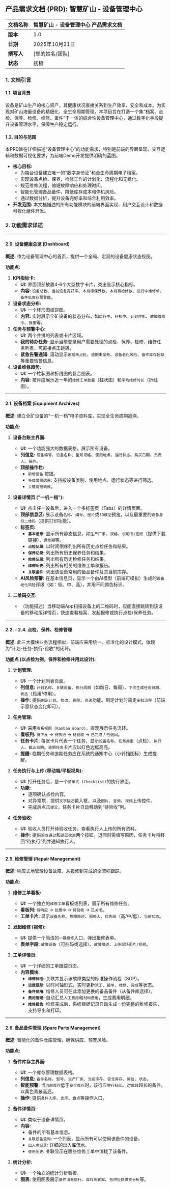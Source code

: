 ## **产品需求文档 (PRD): 智慧矿山 - 设备管理中心**

| **文档名称** | 智慧矿山 - 设备管理中心 产品需求文档 |
| :--- | :--- |
| **版本** | 1.0 |
| **日期** | 2025年10月21日 |
| **撰写人** | [您的姓名/团队] |
| **状态** | 初稿 |

### **1. 文档引言**

#### **1.1. 项目背景**
设备是矿山生产的核心资产，其健康状况直接关系到生产效率、安全和成本。为实现对矿山海量设备的精细化、全生命周期管理，本项目旨在打造一个集“档案、点检、保养、检修、维修、备件”于一体的综合性设备管理中心，通过数字化手段提升设备管理水平，保障生产稳定运行。

#### **1.2. 目的与范围**
本PRD旨在详细描述“设备管理中心”的功能需求，特别是前端的界面呈现、交互逻辑和数据可视化要求，为前端Demo开发提供明确的蓝图。

*   **核心目标:**
    *   为每台设备建立唯一的“数字身份证”和全生命周期电子档案。
    *   实现设备点检、保养、检修工作的计划化、流程化和无纸化。
    *   规范维修流程，缩短故障响应和处理时间。
    *   智能化管理备品备件，降低库存成本和停机风险。
    *   通过数据分析，提升设备完好率和综合利用效率。
*   **开发范围:** 本文档描述的所有功能模块的前端界面实现、用户交互设计和数据可视化组件开发。

### **2. 功能需求详述**

---

#### **2.0. 设备健康总览 (Dashboard)**
**概述:** 作为设备管理中心的首页，提供一个全局、宏观的设备健康状态视图。

**功能点:**
1.  **KPI指标卡:**
    *   **UI:** 界面顶部放置4-6个大型数字卡片，突出显示核心指标。
    *   **内容:** `设备总数`、`当前设备完好率`、`本月待保养数`、`本月待检修数`、`进行中维修单`、`备件低库存预警数`。
2.  **设备状态分布:**
    *   **UI:** 一个环形图或饼图。
    *   **内容:** 实时展示全矿设备的状态分布，如`运行中`、`待机中`、`计划停机`、`故障维修中`、`报废`等。
3.  **任务与预警中心:**
    *   **UI:** 两个并排的列表或卡片区域。
    *   **我的待办任务:** 显示当前登录用户需要处理的点检、保养、检修、维修任务列表，可直接点击跳转。
    *   **紧急告警通知:** 滚动显示`逾期未点检`、`逾期未保养`、`设备老化风险`、`备件库存短缺`等重要告警信息。
4.  **设备维修趋势:**
    *   **UI:** 一个柱状图和折线图的复合图表。
    *   **内容:** 按月度展示近一年的`维修工单数量`（柱状图）和`平均维修时长`（折线图）。

---

#### **2.1. 设备档案 (Equipment Archives)**

**概述:** 建立全矿设备的“一机一档”电子资料库，实现全生命周期追溯。

**功能点:**

1.  **设备台账主界面:**
    *   **UI:** 一个功能强大的数据表格，展示所有设备。
    *   **列信息:** `设备编号`、`设备名称`、`型号规格`、`使用地点`、`运行状态`、`购买日期`、`负责人`、`操作`。
    *   **顶部操作栏:**
        *   `新增设备` 按钮。
        *   `多维度筛选器`: 支持按设备类别、使用地点、运行状态等进行筛选。
        *   `关键词搜索框`。

2.  **设备详情页 ("一机一档"):**
    *   **UI:** 点击任一设备后，进入一个多标签页（Tabs）的详情页面。
    *   **顶部信息区:** 展示设备`名称`、`编号`、`图片`或`3D模型`预览，以及最重要的`设备身份二维码`（提供打印功能）。
    *   **标签页:**
        *   **`基本信息`:** 显示所有静态信息，如`生产厂家`、`规格`、`说明书/图纸`（提供下载链接）、`保修期`等。
        *   **`点检记录`:** 以时间倒序列出所有历史点检任务和结果。
        *   **`保养记录`:** 列出所有历史保养任务和结果。
        *   **`检修记录`:** 列出所有历史检修任务和结果。
        *   **`维修历史`:** 列出所有相关的维修工单和报告。
        *   **`关联备件`:** 列出该设备常用的备品备件及其当前库存。
    *   **AI风险预警:** 在基本信息页，显示一个由AI模型（前端可模拟）生成的`设备老化风险`评级（如：低、中、高），并用不同颜色标识。

3.  **二维码交互:**
    *   （功能描述）当移动端App扫描设备上的二维码时，应能直接跳转到该设备的移动版详情页，快速查看档案、发起报修或执行点检/保养任务。

---

#### **2.2. - 2.4. 点检、保养、检修管理**
**概述:** 此三大模块业务流程相似，前端应采用统一、标准化的设计模式，体现为“计划-任务-执行-验收”的闭环。

**功能点 (以点检为例，保养和检修共用此设计):**

1.  **计划管理:**
    *   **UI:** 一个计划列表页面。
    *   **列信息:** `计划名称`、`关联设备`、`执行周期`（如每日、每周）、`下次生成任务日期`、`状态`（启用/停用）。
    *   **操作:** 提供`制定计划`、`修改`、`删除`、`查询`功能。制定计划时需走`审批流程`（前端示意状态变化即可）。

2.  **任务管理:**
    *   **UI:** 采用`看板视图 (Kanban Board)`，直观展示任务流转。
    *   **看板列:** `待下发` -> `待执行` -> `待验收` -> `已完成` / `已退回`。
    *   **任务卡片:** 每张卡片代表一个任务，显示`设备名称`、`任务类型`（点检）、`执行人`、`截止日期`。`逾期任务`卡片应以红色边框高亮。
    *   **提醒:** 临期任务和逾期任务应在系统的通知中心（小铃铛图标）生成提醒。

3.  **任务执行与上传 (移动端/平板视角):**
    *   **UI:** 打开任务后，是一个`清单式 (Checklist)`的执行界面。
    *   **功能:**
        *   逐项确认点检内容。
        *   对异常项，提供`文字描述`输入框，以及`图片`、`音频`、`视频`上传控件。
        *   完成后点击`提交`，任务卡片自动移动到“待验收”列。

4.  **任务验收:**
    *   **UI:** 验收人员打开待验收任务，查看执行人上传的所有资料。
    *   **操作:** 提供`验收通过`和`退回改进`两个按钮。退回时需填写原因，任务卡片将移回“待执行”列并通知执行人。

---

#### **2.5. 维修管理 (Repair Management)**

**概述:** 响应式地管理设备故障，从报修到完成的全流程跟踪。

**功能点:**

1.  **维修工单看板:**
    *   **UI:** 一个独立的`维修工单`看板或列表，展示所有维修任务。
    *   **看板列:** `待响应` -> `处理中` -> `待验收` -> `已关闭`。
    *   **工单卡片:** 显示`设备名称`、`故障简述`、`报修人`、`优先级`（高/中/低）、`当前状态`。

2.  **发起维修 (报修):**
    *   **UI:** 提供一个简洁的`一键报修`入口，弹出报修表单。
    *   **表单字段:** `故障设备`（可扫码或选择）、`故障描述`、`上传现场图片/视频`。

3.  **工单详情页:**
    *   **UI:** 一个详细的工单跟踪页面。
    *   **内容模块:**
        *   **`维修标准`:** 关联并显示该故障类型的标准操作流程（SOP）。
        *   **`进度跟踪`:** 以时间轴形式，实时更新`派工`、`接单`、`维修`、`完成`等状态。
        *   **`备件使用`:** 维修人员可在此添加更换的备品备件（从备件库选择）。
        *   **`费用管理`:** 自动汇总`人工费用`和`材料费用`，生成费用明细。
        *   **`维修报告`:** 维修完成后，系统根据记录自动生成一份完整的维修报告，支持导出和打印。

---

#### **2.6. 备品备件管理 (Spare Parts Management)**

**概述:** 智能化的备件仓库管理，确保供应、预警风险。

**功能点:**

1.  **备件库存主界面:**
    *   **UI:** 一个库存管理数据表格。
    *   **列信息:** `备件名称`、`型号`、`生产厂家`、`当前库存`、`安全库存`、`库位`、`状态`。
    *   **智能预警:** 当`当前库存`低于`安全库存`时，该行应`整行标红`。对`库龄`超长的备件，以黄色背景高亮。
    *   **操作:** 提供`备件入库`、`出库`、`盘点`等操作入口。

2.  **备件详情页:**
    *   **UI:** 类似于设备详情页。
    *   **内容:**
        *   备件的所有基本信息。
        *   `关联设备查询`: 一个列表，显示所有可以使用该备件的设备。
        *   `出入库记录`: 详细的出入库流水。
        *   `使用历史`: 关联显示在哪些维修工单中消耗了该备件。

3.  **统计分析:**
    *   **UI:** 一个独立的统计分析看板。
    *   **图表:** 使用图表展示`备件消耗排行`、`库存周转率`、`各供应商供货分析`等。

